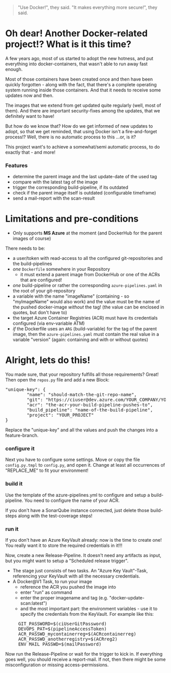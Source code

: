 > "Use Docker!", they said. "It makes everything more secure!", they said.

# Oh dear! Another Docker-related project!? What is it this time?
A few years ago, most of us started to adopt the new hotness, and put everything into docker-containers, 
that wasn't able to run away fast enough. 

Most of those containers have been created once and then have been quickly forgotten - along with the fact, that there's a complete
operating system running inside those containers. And that it needs to receive some updates now and then.

The images that we extend from get updated quite regularly (well, most of them). And there are
important security-fixes among the updates, that we definitely want to have!

But how do we know that? How do we get informed of new updates to adopt, so that we get reminded, 
that using Docker isn't a fire-and-forget process!?
Well, there is no automatic process to this ...or, is it?

This project want's to achieve a somewhat/semi automatic process, to do exactly that - and more!


### Features
* determine the parent image and the last update-date of the used tag
* compare with the latest tag of the image
* trigger the corresponding build-pipeline, if its outdated
* check if the parent image itself is outdated (configurable timeframe)
* send a mail-report with the scan-result

# Limitations and pre-conditions
* Only supports **MS Azure** at the moment (and DockerHub for the parent images of course)

There needs to be:
* a user/token with read-access to all the configured git-repositories and the build-pipelines
* _one_ <code>Dockerfile</code> somewhere in your Repository
  * it must extend a parent image from DockerHub or one of the ACRs that are configured!
* _one_ build-pipeline or rather the corresponding <code>azure-pipelines.yaml</code> in the root of your git-repository
* a variable with the name "imageName" (containing - so "myImageName" would also work) and the value must be the name of the pushed docker-image _without_ the tag! (the value can be enclosed in quotes, but don't have to)
* the target Azure Container Registries (ACR) must have its credentials configured (via env-variable ATM)
* _if_ the Dockerfile uses an <code>ARG</code> (build-variable) for the tag of the parent image, then the <code>azure-pipelines.yaml</code> must contain the real value in a variable "version" (again: containing and with or without quotes)


# Alright, lets do this!
You made sure, that your repository fulfills all those requirements? Great!<br/>
Then open the <code>repos.py</code> file and add a new Block:
<pre>
"unique-key": {
        "name": "should-match-the-git-repo-name",
        "git": "https://ciuser@dev.azure.com/YOUR_COMPANY/YOUR_PROJECT/_git/your-git-repository",
        "acr": "the-acr-your-build-pipeline-pushes-to",
        "build_pipeline": "name-of-the-build-pipeline",
        "project": "YOUR_PROJECT"
}
</pre>
Replace the "unique-key" and all the values and push the changes into a feature-branch.<br/>

### configure it
Next you have to configure some settings. Move or copy the file <code>config.py.tmpl</code> to <code>config.py</code>, 
and open it. Change at least all occurrences of "REPLACE_ME" to fit your environment!


### build it
Use the template of the azure-pipelines.yml to configure and setup a build-pipeline.
You need to configure the name of your ACR.

If you don't have a SonarQube instance connected, just delete those build-steps along with the test-coverage steps!

### run it
If you don't have an Azure KeyVault already: now is the time to create one!
You really want it to store the required credentials in it!!!

Now, create a new Release-Pipeline. 
It doesn't need any artifacts as input, but you might want to setup a "Scheduled release trigger".

* The stage just consists of two tasks. An "Azure Key Vault"-Task, referencing your KeyVault with all the necessary credentials.
* A Docker@V1 Task, to run your image
  * reference the ACR you pushed the image into
  * enter "run" as command
  * enter the proper imagename and tag (e.g. "docker-update-scan:latest")
  * and the most important part: the environment variables - use it to specify the credentials from the KeyVault. For example like this:
  <pre>
    GIT_PASSWORD=$(ciUserGitPassword)
    DEVOPS_PAT=$(pipelineAccessToken)
    ACR_PASSWD_mycontainerreg=$(ACRcontainerreg)
    ACR_PASSWD_anotherregistry=$(ACRreg2)
    ENV_MAIL_PASSWD=$(mailPassword)
  </pre>

Now run the Release-Pipeline or wait for the trigger to kick in. If everything goes well, you should receive a report-mail.
If not, then there might be some misconfiguration or missing access-permissions.
